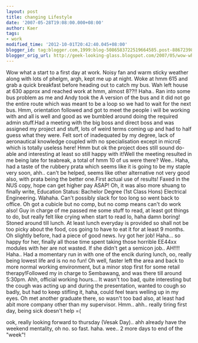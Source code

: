 ```yaml
---
layout: post
title: changing Lifestyle
date: '2007-05-28T19:08:00.000+08:00'
author: Kaer
tags:
- work
modified_time: '2012-10-01T20:42:40.045+08:00'
blogger_id: tag:blogger.com,1999:blog-5086583722519664585.post-8867239858007409436
blogger_orig_url: http://geek-looking-glass.blogspot.com/2007/05/wow-what-start-to-first-day-at-work.html
---
```


Wow what a start to a first day at work. Noisy fan and warm sticky 
weather along with lots of phelgm, argh, kept me up at night. Woke at hmm 615 
and grab a quick breakfast before heading out to catch my bus. Wah left house 
at 630 approx and reached work at hmm, almost 8??!! 
Haha.. Ran into some bus problem as me and 
Andy took the A version of the bus and it did not go the entire route which 
was meant to be a loop so we had to wait for the next bus. Hmm, orientation 
followed and got to meet the people i will be working with and all is well and 
good as we bumbled around doing the required admin stuff.Had a meeting with the big boss and direct boss 
and was assigned my project and stuff, lots of weird terms coming up and had 
to half guess what they were. Felt sort of inadequated by my degree, lack of 
aeronautical knowledge coupled with no specialisation except in microE which 
is totally useless here! Hmm but ok the project does still sound do-able and 
interesting at least so still happy with it!Well the meeting resulted in me being late for teabreak, a total of 
hmm 10 of us were there? Wee.. Haha, had a taste of the rubbery prata which 
seems like it is going to be my staple very soon, ahh.. can't be helped, seems 
like other alternative not very good also, with prata being the better 
one.First actual use of results! Faxed in 
the NUS copy, hope can get higher pay ASAP! Oh, it was also more shuang to 
finally write, Education Status: Bachelor Degree (1st Class Hons) Electrical 
Engineering. Wahaha. Can't possibly slack for too long so went back to office. 
Oh got a cubicle but no comp, but no comp means can't do work also! Guy in 
charge of me passed me some stuff to read, at least got things to do, but 
really felt like crying when start to read lo, haha damn boring! Stoned around till lunch. At least lunch 
everyday is provided so shall not be too picky about the food, cos going to 
have to eat it for at least 9 months. Oh slightly before, had a piece of good 
news. Ivy got her job! Haha... so happy for her, finally all those time spent 
taking those horrible EE44xx modules with her are not wasted. If she didn't 
get a semicon job.. AH!!!! Haha.. Had a momentary run in with one of the encik 
during lunch, oo, really being lowest life ard is no no fun! Oh well, faster 
left the area and back to more normal working environment, but a minor stop 
first for some retail therapy!Followed my 
in charge to Sembawang, and was there till around 5:30pm. Ahh, official 
working hours... It wasn't too bad, quite interesting but the cough was acting 
up and during the presentation, wanted to cough so badly, but had to keep 
stifling it, haha, could feel tears welling up in my eyes. Oh met another 
graduate there, so wasn't too bad also, at least had abit more company other 
than my supervisor. Hmm.. ahh.. really tiring first day, being sick doesn't 
help =( 

ook, really looking forward to thursday (Vesak Day).. ahh already have the 
weekend mentality, oh no. so fast. haha. wee.. 2 more days to end of the 
"week"! 